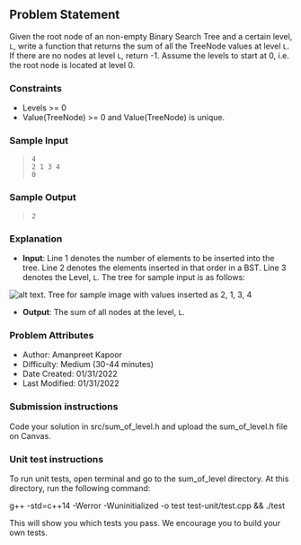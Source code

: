 ## Problem Statement
Given the root node of an non-empty Binary Search Tree and a certain level, `L`, write a function that returns the sum of all the TreeNode values at level `L`. If there are no nodes at level `L`, return -1. Assume the levels to start at 0, i.e. the root node is located at level 0.

### Constraints
- Levels >= 0
- Value(TreeNode) >= 0 and Value(TreeNode) is unique.      

### Sample Input
> `4`  
> `2 1 3 4`  
> `0`

### Sample Output
> `2`

### Explanation  
- **Input**: Line 1 denotes the number of elements to be inserted into the tree. Line 2 denotes the elements inserted in that order in a BST. Line 3 denotes the Level, `L`. The tree for sample input is as follows:  

![alt text. Tree for sample image with values inserted as 2, 1, 3, 4](https://drive.google.com/uc?export=view&id=1Zfq2d9aLwwHCQyT9G1-y7v9ykDjami6w)

- **Output**: The sum of all nodes at the level, `L`. 

### Problem Attributes
- Author: Amanpreet Kapoor
- Difficulty: Medium (30-44 minutes)
- Date Created: 01/31/2022
- Last Modified: 01/31/2022


### Submission instructions
Code your solution in src/sum_of_level.h and upload the sum_of_level.h file on Canvas.


### Unit test instructions
To run unit tests, open terminal and go to the sum_of_level directory. At this directory, run the following command:

g++ -std=c++14 -Werror -Wuninitialized -o test test-unit/test.cpp && ./test

This will show you which tests you pass. We encourage you to build your own tests.
